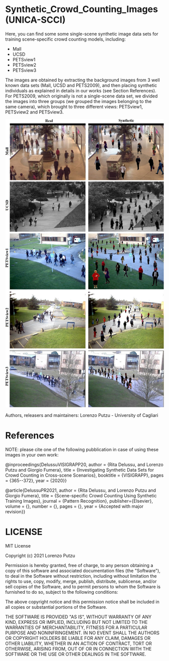 # Synthetic_Crowd_Counting_Images (UNICA-SCCI)

Here, you can find some some single-scene synthetic image data sets for training scene-specific crowd counting models, including:
  - Mall
  - UCSD
  - PETSview1
  - PETSview2
  - PETSview3

The images are obtained by extracting the background images from 3 well known data sets (Mall, UCSD and PETS2009), and then placing synthetic individuals as explained in details in our works (see Section References). For PETS2009, which originally is not a single-scene data set, we divided the images into three groups (we grouped the images belonging to the same camera), which brought to three different views: PETSview1, PETSview2 and PETSview3.

![preview](Preview.jpg)

Authors, releasers and maintainers: Lorenzo Putzu - University of Cagliari

# References

NOTE: please cite one of the following pubblication in case of using these images in your own work:

@inproceedings{DelussuVISIGRAPP20, author = {Rita Delussu, and Lorenzo Putzu and Giorgio Fumera}, title = {Investigating Synthetic Data Sets for Crowd Counting in Cross-scene Scenarios}, booktitle = {VISIGRAPP}, pages = {365--372}, year = {2020}}

@article{DelussuPR2021, author = {Rita Delussu, and Lorenzo Putzu and Giorgio Fumera}, title = {Scene-specific Crowd Counting Using Synthetic Training Images}, journal = {Pattern Recognition}, publisher={Elsevier}, volume = {}, number = {}, pages = {}, year = {Accepted with major revision}}
 
# LICENSE

MIT License

Copyright (c) 2021 Lorenzo Putzu

Permission is hereby granted, free of charge, to any person obtaining a copy of this software and associated documentation files (the "Software"), to deal in the Software without restriction, including without limitation the rights to use, copy, modify, merge, publish, distribute, sublicense, and/or sell copies of the Software, and to permit persons to whom the Software is furnished to do so, subject to the following conditions:

The above copyright notice and this permission notice shall be included in all copies or substantial portions of the Software.

THE SOFTWARE IS PROVIDED "AS IS", WITHOUT WARRANTY OF ANY KIND, EXPRESS OR IMPLIED, INCLUDING BUT NOT LIMITED TO THE WARRANTIES OF MERCHANTABILITY, FITNESS FOR A PARTICULAR PURPOSE AND NONINFRINGEMENT. IN NO EVENT SHALL THE AUTHORS OR COPYRIGHT HOLDERS BE LIABLE FOR ANY CLAIM, DAMAGES OR OTHER LIABILITY, WHETHER IN AN ACTION OF CONTRACT, TORT OR OTHERWISE, ARISING FROM, OUT OF OR IN CONNECTION WITH THE SOFTWARE OR THE USE OR OTHER DEALINGS IN THE SOFTWARE.
